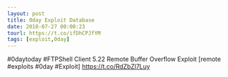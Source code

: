 ```yaml
---
layout: post
title: 0day Exploit Database
date: 2018-07-27 00:00:23
tourl: https://t.co/ifDhCPJfYM
tags: [exploit,0day]
---
```

#0daytoday #FTPShell Client 5.22 Remote Buffer Overflow Exploit [remote #exploits #0day #Exploit] https://t.co/RdZbZl7Luy